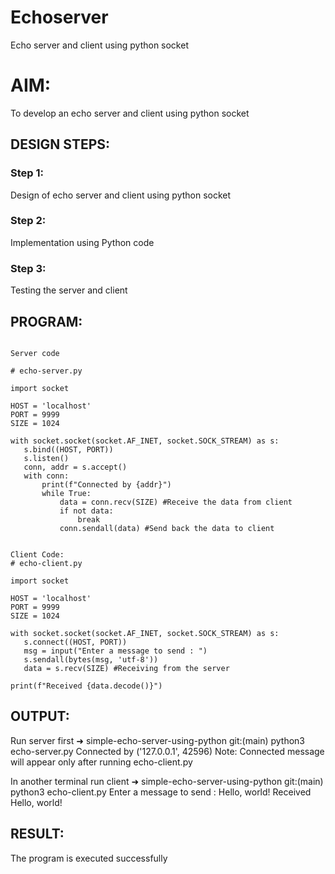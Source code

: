 # Echoserver
Echo server and client using python socket

# AIM:

To develop an echo server and client using python socket

## DESIGN STEPS:

### Step 1:

Design of echo server and client using python socket

### Step 2:

Implementation using Python code

### Step 3:

Testing the server and client 

## PROGRAM:

```

Server code

# echo-server.py

import socket

HOST = 'localhost'
PORT = 9999
SIZE = 1024

with socket.socket(socket.AF_INET, socket.SOCK_STREAM) as s:
   s.bind((HOST, PORT)) 
   s.listen()
   conn, addr = s.accept()
   with conn:
       print(f"Connected by {addr}")
       while True:
           data = conn.recv(SIZE) #Receive the data from client
           if not data:
               break
           conn.sendall(data) #Send back the data to client


Client Code:
# echo-client.py

import socket

HOST = 'localhost'
PORT = 9999
SIZE = 1024

with socket.socket(socket.AF_INET, socket.SOCK_STREAM) as s:
   s.connect((HOST, PORT))
   msg = input("Enter a message to send : ")
   s.sendall(bytes(msg, 'utf-8'))
   data = s.recv(SIZE) #Receiving from the server

print(f"Received {data.decode()}")

```

## OUTPUT:

Run server first
➜  simple-echo-server-using-python git:(main) python3 echo-server.py 
Connected by ('127.0.0.1', 42596)
Note: Connected message will appear only after running echo-client.py 

In another terminal run client
➜  simple-echo-server-using-python git:(main) python3 echo-client.py 
Enter a message to send : Hello, world!
Received Hello, world!

## RESULT:
The program is executed successfully

